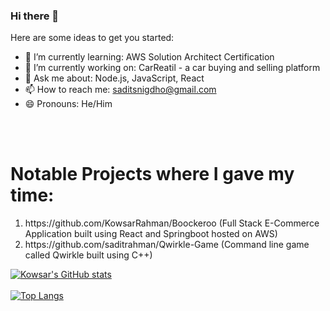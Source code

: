 ### Hi there 👋



Here are some ideas to get you started:

- 🌱 I’m currently learning: AWS Solution Architect Certification
- 👯 I’m currently working on: CarReatil - a car buying and selling platform
- 💬 Ask me about: Node.js, JavaScript, React
- 📫 How to reach me: saditsnigdho@gmail.com
- 😄 Pronouns: He/Him

<br></br>

<h1>Notable Projects where I gave my time:</h1>

<ol>
  <li>https://github.com/KowsarRahman/Boockeroo (Full Stack E-Commerce Application built using React and Springboot hosted on AWS)</li>
  <li>https://github.com/saditrahman/Qwirkle-Game (Command line game called Qwirkle built using C++)</li>
</ol>

[![Kowsar's GitHub stats](https://github-readme-stats.vercel.app/api?username=KowsarRahman)](https://github.com/KowsarRahman/github-readme-stats)<br></br>
[![Top Langs](https://github-readme-stats.vercel.app/api/top-langs/?username=KowsarRahman&langs_count=10)](https://github.com/KowsarRahman/github-readme-stats)

